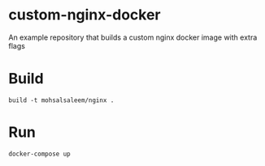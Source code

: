 # custom-nginx-docker
An example repository that builds a custom nginx docker image with extra flags

# Build
`build -t mohsalsaleem/nginx .`

# Run
`docker-compose up`
